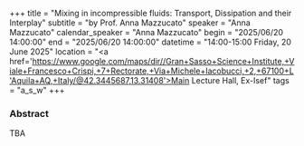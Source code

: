 +++
title = "Mixing in incompressible fluids: Transport, Dissipation and their Interplay"
subtitle = "by Prof. Anna Mazzucato"
speaker = "Anna Mazzucato"
calendar_speaker = "Anna Mazzucato"
begin = "2025/06/20  14:00:00"
end = "2025/06/20  14:00:00"
datetime = "14:00-15:00 Friday, 20 June 2025"
location = "<a href='https://www.google.com/maps/dir//Gran+Sasso+Science+Institute,+Viale+Francesco+Crispi,+7+Rectorate,+Via+Michele+Iacobucci,+2,+67100+L'Aquila+AQ,+Italy/@42.3445687,13.31408'>Main Lecture Hall, Ex-Isef</a>"
tags = "a_s_w"
+++

### Abstract
TBA
